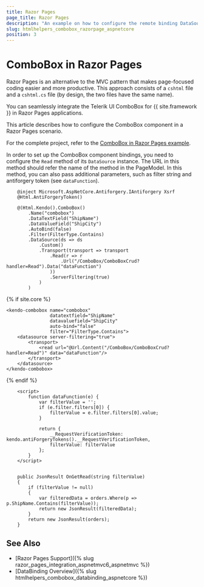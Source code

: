 ```yaml
---
title: Razor Pages
page_title: Razor Pages
description: "An example on how to configure the remote binding DataSource to populate the Telerik UI ComboBox component for {{ site.framework }} in a Razor Page using CRUD Operations."
slug: htmlhelpers_combobox_razorpage_aspnetcore
position: 3
---
```


# ComboBox in Razor Pages

Razor Pages is an alternative to the MVC pattern that makes page-focused coding easier and more productive. This approach consists of a `cshtml` file and a `cshtml.cs` file (by design, the two files have the same name). 

You can seamlessly integrate the Telerik UI ComboBox for {{ site.framework }} in Razor Pages applications.

This article describes how to configure the ComboBox component in a Razor Pages scenario.

For the complete project, refer to the [ComboBox in Razor Pages example](https://github.com/telerik/ui-for-aspnet-core-examples/blob/master/Telerik.Examples.RazorPages/Telerik.Examples.RazorPages/Pages/ComboBox/ComboBoxCrud.cshtml).

In order to set up the ComboBox component bindings, you need to configure the `Read` method of its `DataSource` instance. The URL in this method should refer the name of the method in the PageModel. In this method, you can also pass additional parameters, such as filter string and antiforgery token (see `dataFunction`).

```HtmlHelper       
    @inject Microsoft.AspNetCore.Antiforgery.IAntiforgery Xsrf
	@Html.AntiForgeryToken()
	
	@(Html.Kendo().ComboBox()
        .Name("combobox")
        .DataTextField("ShipName")
        .DataValueField("ShipCity")                
        .AutoBind(false)
        .Filter(FilterType.Contains)
        .DataSource(ds => ds
            .Custom()
            .Transport(transport => transport
                .Read(r => r
                    .Url("/ComboBox/ComboBoxCrud?handler=Read").Data("dataFunction")
                ))
                .ServerFiltering(true)
            )
        )
```
{% if site.core %}
```TagHelper
<kendo-combobox name="combobox"
                datatextfield="ShipName"
                datavaluefield="ShipCity"
                auto-bind="false"
                filter="FilterType.Contains">
    <datasource server-filtering="true">
        <transport>
            <read url="@Url.Content("/ComboBox/ComboBoxCrud?handler=Read")" data="dataFunction"/>
        </transport>
    </datasource>
</kendo-combobox>
```
{% endif %}

```script
	<script>	
		function dataFunction(e) {
			var filterValue = '';
			if (e.filter.filters[0]) {
				filterValue = e.filter.filters[0].value;
			}
	
			return {
				__RequestVerificationToken: kendo.antiForgeryTokens().__RequestVerificationToken,
				filterValue: filterValue
			};
		}
	</script>
```
```PageModel(cshtml.cs)      

    public JsonResult OnGetRead(string filterValue)
    {
        if (filterValue != null)
        {
            var filteredData = orders.Where(p => p.ShipName.Contains(filterValue));
            return new JsonResult(filteredData);
        }
        return new JsonResult(orders);
    }
```

## See Also

* [Razor Pages Support]({% slug razor_pages_integration_aspnetmvc6_aspnetmvc %})
* [DataBinding Overview]({% slug htmlhelpers_combobox_databinding_aspnetcore %})

